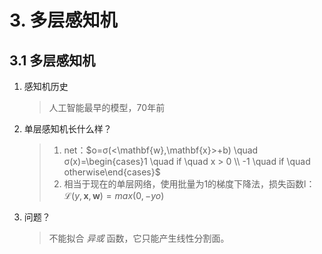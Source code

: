 # 3. 多层感知机

## 3.1 多层感知机

1. 感知机历史

   > 人工智能最早的模型，70年前

2. 单层感知机长什么样？

   > 1. net：$o=σ(<\mathbf{w},\mathbf{x}>+b) \quad σ(x)=\begin{cases}1 \quad if \quad x > 0 \\ -1 \quad if \quad otherwise\end{cases}$​
   > 2. 相当于现在的单层网络，使用批量为1的梯度下降法，损失函数l：$\mathcal{L}(y, \mathbf{x}, \mathbf{w})=max(0, -yo)$​​​​

3. 问题？

   > 不能拟合 *异或* 函数，它只能产生线性分割面。 


